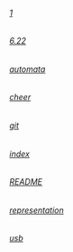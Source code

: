 ###### [1](1.md)
###### [6.22](6.22.md)
###### [automata](automata.md)
###### [cheer](cheer.md)
###### [git](git.md)
###### [index](index.md)
###### [README](README.md)
###### [representation](representation.md)
###### [usb](usb.md)
